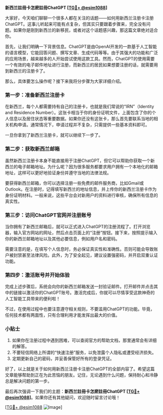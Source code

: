 **新西兰註冊卡怎麽註冊ChatGPT [[TG💪+ @esim1088](https://t.me/s/esim1088)]**

大家好，今天咱们聊聊一个很多人都在关注的话题——如何用新西兰注册卡注册ChatGPT。这事儿听起来可能有点复杂，但其实只要跟着步骤来，完全没有问题。如果你是刚到新西兰的新移民，或者对这个话题感兴趣，那这篇文章绝对适合你。

首先，让我们明确一下背景信息。ChatGPT是由OpenAI开发的一款基于人工智能的语言模型，它能回答问题、撰写文章、生成代码等等。由于其强大的功能和广泛的应用场景，越来越多的人开始尝试使用这款工具。然而，ChatGPT的使用需要一个有效的电子邮件地址进行注册，而新西兰的居民如果想要注册的话，就需要用到新西兰的注册卡了。

那么，具体要怎么操作呢？接下来我将分步骤为大家详细介绍。

### 第一步：准备新西兰注册卡

在新西兰，每个人都需要持有自己的注册卡，也就是我们常说的“IRN”（Identity and Residence Number）。这张卡相当于你的身份证明文件，上面包含了你的个人信息以及居住状态等重要数据。如果你还没有这张卡，那么首先要联系当地的相关机构申请。通常情况下，申请过程并不复杂，只需提供一些基本资料即可。

一旦你拿到了新西兰注册卡，就可以继续下一步了。

### 第二步：获取新西兰邮箱

虽然新西兰注册卡本身不能直接用于注册ChatGPT，但它可以帮助你获取一个新西兰的电子邮箱地址。为什么呢？因为很多服务都要求用户拥有一个本地化的邮箱地址，这样可以更好地验证身份并遵守当地的法律法规。

要获得新西兰邮箱，你可以选择注册一些免费的邮件服务商，比如Gmail或Outlook。在注册时，记得填写新西兰的地址信息，并上传你的新西兰注册卡作为身份证明材料。一般来说，这些平台会对新用户的资料进行审核，确保所有信息的真实性。

### 第三步：访问ChatGPT官网并注册账号

当你拥有了新西兰邮箱后，就可以正式进入ChatGPT的注册流程了。打开浏览器，输入官方网站的网址，然后点击页面上的“注册”按钮。接下来，按照提示输入你的新西兰邮箱地址以及其他必要信息，例如用户名和密码。

需要注意的是，在填写个人信息时，务必保证真实性和准确性。否则可能会导致账户被封禁甚至法律风险。此外，为了安全起见，建议设置强密码，并开启双重认证功能。

### 第四步：激活账号并开始体验

完成上述步骤后，系统会向你的新西兰邮箱发送一封验证邮件。打开邮件并点击其中的链接以激活你的ChatGPT账号。激活完成后，你就可以尽情享受这款神奇的人工智能工具带来的便利啦！

不过，在使用过程中也要注意遵守相关规则，不要滥用ChatGPT的功能。毕竟，任何技术都有两面性，只有合理利用才能发挥出最大的价值。

### 小贴士

1. 如果你在注册过程中遇到困难，可以查阅官方的帮助文档，那里通常会有详细的解答。
2. 不要轻信网络上所谓的“快速注册”服务，以免泄露个人隐私或遭受经济损失。
3. 定期更新自己的密码，并妥善保管好所有的登录凭证。

好了，以上就是关于如何用新西兰注册卡注册ChatGPT的全部内容了。希望这篇文章能够帮助到正在为此苦恼的朋友。记住，无论遇到什么问题，保持耐心和冷静总是解决问题的第一步。

最后再次强调一下我们的主题：**新西兰註冊卡怎麽註冊ChatGPT [[TG💪+ @esim1088](https://t.me/s/esim1088)]**。如果你还有其他疑问，欢迎随时留言讨论哦！

[[TG💪+ @esim1088](https://t.me/s/esim1088) ![Image](https://i.postimg.cc/4NQfJmqS/Snipaste-2025-05-13-00-14-12.png)]